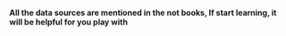 **All the data sources are mentioned in the not books,
If start learning, it will be helpful for you play with**